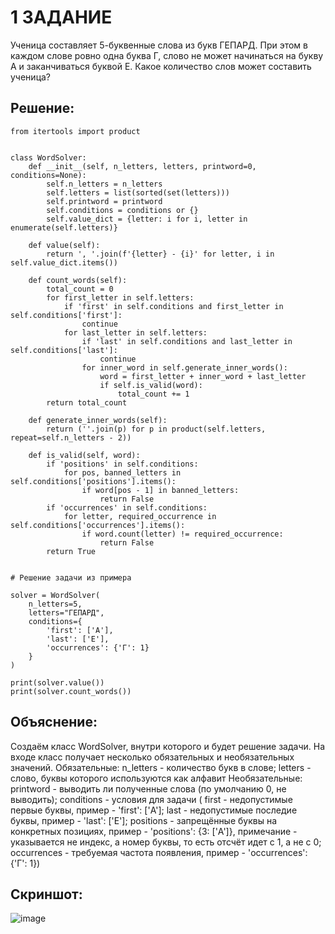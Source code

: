 # 1 ЗАДАНИЕ 
Ученица составляет 5-буквенные слова из букв ГЕПАРД. При этом в каждом слове ровно одна буква Г, слово не может начинаться на букву А и заканчиваться буквой Е. Какое количество слов может составить ученица?
## Решение: 
```
from itertools import product


class WordSolver:
    def __init__(self, n_letters, letters, printword=0, conditions=None):
        self.n_letters = n_letters
        self.letters = list(sorted(set(letters)))
        self.printword = printword
        self.conditions = conditions or {}
        self.value_dict = {letter: i for i, letter in enumerate(self.letters)}

    def value(self):
        return ', '.join(f'{letter} - {i}' for letter, i in self.value_dict.items())

    def count_words(self):
        total_count = 0
        for first_letter in self.letters:
            if 'first' in self.conditions and first_letter in self.conditions['first']:
                continue
            for last_letter in self.letters:
                if 'last' in self.conditions and last_letter in self.conditions['last']:
                    continue
                for inner_word in self.generate_inner_words():
                    word = first_letter + inner_word + last_letter
                    if self.is_valid(word):
                        total_count += 1
        return total_count

    def generate_inner_words(self):
        return (''.join(p) for p in product(self.letters, repeat=self.n_letters - 2))

    def is_valid(self, word):
        if 'positions' in self.conditions:
            for pos, banned_letters in self.conditions['positions'].items():
                if word[pos - 1] in banned_letters:
                    return False
        if 'occurrences' in self.conditions:
            for letter, required_occurrence in self.conditions['occurrences'].items():
                if word.count(letter) != required_occurrence:
                    return False
        return True


# Решение задачи из примера

solver = WordSolver(
    n_letters=5,
    letters="ГЕПАРД",
    conditions={
        'first': ['А'],
        'last': ['Е'],
        'occurrences': {'Г': 1}
    }
)

print(solver.value())
print(solver.count_words())
```
## Объяснение: 
Создаём класс WordSolver, внутри которого и будет решение задачи. На входе класс получает несколько обязательных и необязательных значений. 
Обязательные: 
    n_letters - количество букв в слове; 
    letters - слово, буквы которого используются как алфавит
Необязательные: 
    printword - выводить ли полученные слова (по умолчанию 0, не выводить); 
    conditions - условия для задачи (
        first - недопустимые первые буквы, пример - 'first': ['А']; 
        last - недопустимые последие буквы, пример - 'last': ['Е']; 
        positions - запрещённые буквы на конкретных позициях, пример - 'positions': {3: ['А']}, примечание - указывается не индекс, а номер буквы, то есть отсчёт идет с 1, а не с 0; 
        occurrences - требуемая частота появления, пример - 'occurrences': {'Г': 1})
## Скриншот:
![image](https://github.com/user-attachments/assets/108ce74a-5555-4a49-828a-704ed644a587)
